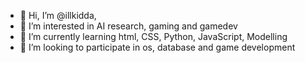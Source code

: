 - 👋 Hi, I’m @illkidda,
- 👀 I’m interested in AI research, gaming and gamedev
- 🌱 I’m currently learning html, CSS, Python, JavaScript, Modelling
- 💞 I’m looking to participate in os, database and game development
